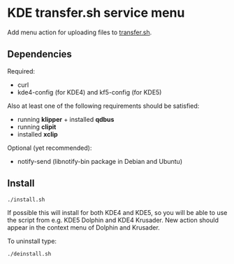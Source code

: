 # KDE transfer.sh service menu

Add menu action for uploading files to [transfer.sh](https://transfer.sh/).

## Dependencies

Required:

* curl
* kde4-config (for KDE4) and kf5-config (for KDE5)

Also at least one of the following requirements should be satisfied:

* running **klipper** + installed **qdbus**
* running **clipit**
* installed **xclip**

Optional (yet recommended):

* notify-send (libnotify-bin package in Debian and Ubuntu)

## Install

```
./install.sh
```

If possible this will install for both KDE4 and KDE5, so you will be able to use the script from e.g. KDE5 Dolphin and KDE4 Krusader.
New action should appear in the context menu of Dolphin and Krusader.

To uninstall type:

```
./deinstall.sh
```
